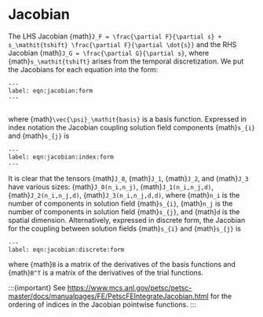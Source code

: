 # Jacobian

The LHS Jacobian {math}`J_F = \frac{\partial F}{\partial s} + s_\mathit{tshift} \frac{\partial F}{\partial \dot{s}}` and the RHS Jacobian {math}`J_G = \frac{\partial G}{\partial s}`, where {math}`s_\mathit{tshift}` arises from the temporal discretization.
We put the Jacobians for each equation into the form:

```{math} J_F = \int_\Omega \vec{\psi}_\mathit{trial} \cdot \mathbf{J}_{f0}(t,s,\dot{s}) \cdot \vec{\psi}_\mathit{basis} + \vec{\psi}_\mathit{trial} \cdot \mathbf{J}_{f1}(t,s,\dot{s}) : \nabla \vec{\psi}_\mathit{basis}  + \nabla \vec{\psi}_\mathit{trial} : \mathbf{J}_{f2}(t,s,\dot{s}) \cdot \vec{\psi}_\mathit{basis} + \nabla \vec{\psi}_\mathit{trial} : \mathbf{J}_{f3}(t,s,\dot{s}) : \nabla \vec{\psi}_\mathit{basis} \  d\Omega
---
label: eqn:jacobian:form
---
```
```{math} J_G = \quad \int_\Omega \vec{\psi}_\mathit{trial} \cdot \mathbf{J}_{g0}(t,s) \cdot \vec{\psi}_\mathit{basis} + \vec{\psi}_\mathit{trial} \cdot \mathbf{J}_{g1}(t,s) : \nabla \vec{\psi}_\mathit{basis} + \nabla \vec{\psi}_\mathit{trial} : \mathbf{J}_{g2}(t,s) \cdot \vec{\psi}_\mathit{basis} + \nabla \vec{\psi}_\mathit{trial} : \mathbf{J}_{g3}(t,s) : \nabla \vec{\psi}_\mathit{basis} \  d\Omega,
```
where {math}`\vec{\psi}_\mathit{basis}` is a basis function.
Expressed in index notation the Jacobian coupling solution field components {math}`s_{i}` and {math}`s_{j}` is
```{math} J^{s_{i}s_{j}} = \int_\Omega \psi_{\mathit{trial},i} J_0^{s_{i}s_{j}} \psi_{\mathit{basis},j} + \psi_{\mathit{trial},i} J_1^{s_{j}s_{j}l} \psi_{\mathit{basis},j,l} + \psi_{\mathit{trial},i,k} J_2^{s_{i}s_{j}k} \psi_{\mathit{basis},j} + \psi_{\mathit{trial},i,k} J_3^{s_{i}s_{j}kl} \psi_{\mathit{basis},j,l} \  d\Omega,
---
label: eqn:jacobian:index:form
---
```
It is clear that the tensors {math}`J_0`, {math}`J_1`, {math}`J_2`, and {math}`J_3` have various sizes: {math}`J_0(n_i,n_j)`, {math}`J_1(n_i,n_j,d)`, {math}`J_2(n_i,n_j,d)`, {math}`J_3(n_i,n_j,d,d)`, where {math}`n_i` is the number of components in solution field {math}`s_{i}`, {math}`n_j` is the number of components in solution field {math}`s_{j}`, and {math}`d` is the spatial dimension.
Alternatively, expressed in discrete form, the Jacobian for the coupling between solution fields {math}`s_{i}` and {math}`s_{j}` is
```{math} J^{s_{i}s_{j}} = J_{0}^{s_{i}s_{j}} + J_{1}^{s_{i}s_{j}} B + B^T J_{2}^{s_{i}s_{j}} + B^T J_{3}^{s_{i}s_{j}} B,
---
label: eqn:jacobian:discrete:form
```
where {math}`B` is a matrix of the derivatives of the basis functions and {math}`B^T` is a matrix of the derivatives of the trial functions.

:::{important}
See <https://www.mcs.anl.gov/petsc/petsc-master/docs/manualpages/FE/PetscFEIntegrateJacobian.html> for the ordering of indices in the Jacobian pointwise functions.
:::
